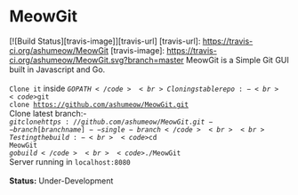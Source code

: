 # MeowGit
[![Build Status][travis-image]][travis-url]
[travis-url]: https://travis-ci.org/ashumeow/MeowGit
[travis-image]: https://travis-ci.org/ashumeow/MeowGit.svg?branch=master
MeowGit is a Simple Git GUI built in Javascript and Go.
<br><br>
<code>Clone it</code> inside <code>$GOPATH</code><br>
Cloning stable repo:- <br>
<code>$git clone https://github.com/ashumeow/MeowGit.git</code> <br>
Clone latest branch:- <br>
<code>$git clone https://github.com/ashumeow/MeowGit.git --branch [branch name] --single-branch</code><br> <br>
Testing the build:- <br>
<code>$cd MeowGit</code><br>
<code>$go build</code><br>
<code>$./MeowGit</code><br>
Server running in <code>localhost:8080</code><br>
<br>
<b>Status:</b> Under-Development
